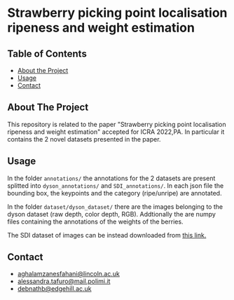 # Strawberry picking point localisation ripeness and weight estimation

<!-- TABLE OF CONTENTS -->
## Table of Contents

* [About the Project](#about-the-project)
* [Usage](#usage)
* [Contact](#contact)


## About The Project

This repository is related to the paper "Strawberry picking point localisation ripeness and weight estimation" accepted for ICRA 2022,PA. 
In particular it contains the 2 novel datasets presented in the paper.

## Usage

In the folder ```annotations/``` the annotations for the 2 datasets are present splitted into ```dyson_annotations/``` and ```SDI_annotations/```. In each json file the bounding box, the keypoints and the category (ripe/unripe) are annotated.

In the folder ```dataset/dyson_dataset/``` there are the images belonging to the dyson dataset (raw depth, color depth, RGB). Addtionally the are numpy files containing the annotations of the weights of the berries.

The SDI dataset of images can be instead downloaded from [this link.](https://strawdi.github.io)

## Contact 

- aghalamzanesfahani@lincoln.ac.uk
- alessandra.tafuro@mail.polimi.it
- debnathb@edgehill.ac.uk
